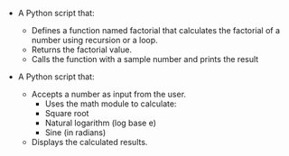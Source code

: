 - A Python script that:
    - Defines a function named factorial that calculates the factorial of a number using recursion or a loop.
    - Returns the factorial value.
    - Calls the function with a sample number and prints the result

- A Python script that:
    - Accepts a number as input from the user.
        - Uses the math module to calculate:
        - Square root
        - Natural logarithm (log base e)
        - Sine (in radians)
    - Displays the calculated results.